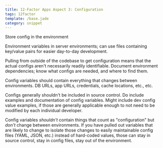 ```yaml
---
title: 12-Factor Apps Aspect 3: Configuration
tags: 12factor
template: /base.jade
category: snippet
---
```


Store config in the environment

Environment variables in server environments; can use files containing key/value pairs for easier day-to-day development.

Pulling from outside of the codebase to get configuration means that the actual configs aren't necessarily readily identifiable. Document environment dependencies; know what configs are needed, and where to find them.

Config variables should contain everything that changes between environments. DB URLs, app URLs, credentials, cache locations, etc., etc.

Configs generally shouldn't be included in source control. Do include examples and documentation of config variables. Might include dev config value examples, if those are generally applicable enough to not need to be modified by each individual developer.

Config variables _shouldn't_ contain things that count as "configuration" but _don't_ change between environments. If you have pulled out variables that are likely to change to isolate those changes to easily maintainable config files (YAML, JSON, etc.) instead of hard-coded values, those can stay in source control, stay in config files, stay out of the environment.
